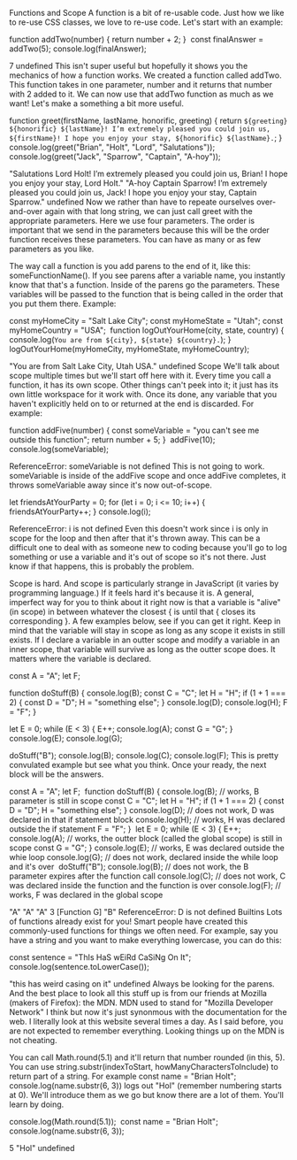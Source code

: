 Functions and Scope
A function is a bit of re-usable code. Just how we like to re-use CSS classes, we love to re-use code. Let's start with an example:


function addTwo(number) {
  return number + 2;
}
​
const finalAnswer = addTwo(5);
console.log(finalAnswer);

7
undefined
This isn't super useful but hopefully it shows you the mechanics of how a function works. We created a function called addTwo. This function takes in one parameter, number and it returns that number with 2 added to it. We can now use that addTwo function as much as we want! Let's make a something a bit more useful.


function greet(firstName, lastName, honorific, greeting) {
  return `${greeting} ${honorific} ${lastName}! I’m extremely pleased you could join us, ${firstName}! I hope you enjoy your stay, ${honorific} ${lastName}.`;
}
​
console.log(greet("Brian", "Holt", "Lord", "Salutations"));
console.log(greet("Jack", "Sparrow", "Captain", "A-hoy"));

"Salutations Lord Holt! I’m extremely pleased you could join us, Brian! I hope you enjoy your stay, Lord Holt."
"A-hoy Captain Sparrow! I’m extremely pleased you could join us, Jack! I hope you enjoy your stay, Captain Sparrow."
undefined
Now we rather than have to repeate ourselves over-and-over again with that long string, we can just call greet with the appropriate parameters. Here we use four parameters. The order is important that we send in the parameters because this will be the order function receives these parameters. You can have as many or as few parameters as you like.

The way call a function is you add parens to the end of it, like this: someFunctionName(). If you see parens after a variable name, you instantly know that that's a function. Inside of the parens go the parameters. These variables will be passed to the function that is being called in the order that you put them there. Example:


const myHomeCity = "Salt Lake City";
const myHomeState = "Utah";
const myHomeCountry = "USA";
​
function logOutYourHome(city, state, country) {
  console.log(`You are from ${city}, ${state} ${country}.`);
}
​
logOutYourHome(myHomeCity, myHomeState, myHomeCountry);

"You are from Salt Lake City, Utah USA."
undefined
Scope
We'll talk about scope multiple times but we'll start off here with it. Every time you call a function, it has its own scope. Other things can't peek into it; it just has its own little workspace for it work with. Once its done, any variable that you haven't explicitly held on to or returned at the end is discarded. For example:


function addFive(number) {
  const someVariable = "you can't see me outside this function";
  return number + 5;
}
​
addFive(10);
console.log(someVariable);

ReferenceError: someVariable is not defined
This is not going to work. someVariable is inside of the addFive scope and once addFive completes, it throws someVariable away since it's now out-of-scope.


let friendsAtYourParty = 0;
for (let i = 0; i <= 10; i++) {
  friendsAtYourParty++;
}
console.log(i);

ReferenceError: i is not defined
Even this doesn't work since i is only in scope for the loop and then after that it's thrown away. This can be a difficult one to deal with as someone new to coding because you'll go to log something or use a variable and it's out of scope so it's not there. Just know if that happens, this is probably the problem.

Scope is hard. And scope is particularly strange in JavaScript (it varies by programming language.) If it feels hard it's because it is. A general, imperfect way for you to think about it right now is that a variable is "alive" (in scope) in between whatever the closest { is until that { closes its corresponding }. A few examples below, see if you can get it right. Keep in mind that the variable will stay in scope as long as any scope it exists in still exists. If I declare a variable in an outter scope and modify a variable in an inner scope, that variable will survive as long as the outter scope does. It matters where the variable is declared.

const A = "A";
let F;

function doStuff(B) {
  console.log(B);
  const C = "C";
  let H = "H";
  if (1 + 1 === 2) {
    const D = "D";
    H = "something else";
  }
  console.log(D);
  console.log(H);
  F = "F";
}

let E = 0;
while (E < 3) {
  E++;
  console.log(A);
  const G = "G";
}
console.log(E);
console.log(G);

doStuff("B");
console.log(B);
console.log(C);
console.log(F);
This is pretty convulated example but see what you think. Once your ready, the next block will be the answers.


const A = "A";
let F;
​
function doStuff(B) {
  console.log(B); // works, B parameter is still in scope
  const C = "C";
  let H = "H";
  if (1 + 1 === 2) {
    const D = "D";
    H = "something else";
  }
  console.log(D); // does not work, D was declared in that if statement block
  console.log(H); // works, H was declared outside the if statement
  F = "F";
}
​
let E = 0;
while (E < 3) {
  E++;
  console.log(A); // works, the outter block (called the global scope) is still in scope
  const G = "G";
}
console.log(E); // works, E was declared outside the whie loop
console.log(G); // does not work, declared inside the while loop and it's over
​
doStuff("B");
console.log(B); // does not work, the B parameter expires after the function call
console.log(C); // does not work, C was declared inside the function and the function is over
console.log(F); // works, F was declared in the global scope

"A"
"A"
"A"
3
[Function G]
"B"
ReferenceError: D is not defined
Builtins
Lots of functions already exist for you! Smart people have created this commonly-used functions for things we often need. For example, say you have a string and you want to make everything lowercase, you can do this:


const sentence = "ThIs HaS wEiRd CaSiNg On It";
console.log(sentence.toLowerCase());

"this has weird casing on it"
undefined
Always be looking for the parens. And the best place to look all this stuff up is from our friends at Mozilla (makers of Firefox): the MDN. MDN used to stand for "Mozilla Developer Network" I think but now it's just synonmous with the documentation for the web. I literally look at this website several times a day. As I said before, you are not expected to remember everything. Looking things up on the MDN is not cheating.

You can call Math.round(5.1) and it'll return that number rounded (in this, 5). You can use  string.substr(indexToStart, howManyCharactersToInclude) to return part of a string. For example  const name = "Brian Holt"; console.log(name.substr(6, 3)) logs out "Hol" (remember numbering starts at 0). We'll introduce them as we go but know there are a lot of them. You'll learn by doing.


console.log(Math.round(5.1));
​
const name = "Brian Holt";
console.log(name.substr(6, 3));

5
"Hol"
undefined
